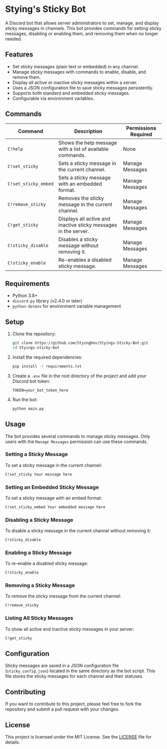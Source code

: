 
# Stying's Sticky Bot

A Discord bot that allows server administrators to set, manage, and display sticky messages in channels. This bot provides commands for setting sticky messages, disabling or enabling them, and removing them when no longer needed.

## Features

- Set sticky messages (plain text or embedded) in any channel.
- Manage sticky messages with commands to enable, disable, and remove them.
- Display all active or inactive sticky messages within a server.
- Uses a JSON configuration file to save sticky messages persistently.
- Supports both standard and embedded sticky messages.
- Configurable via environment variables.

## Commands

| Command                 | Description                                                         | Permissions Required       |
|-------------------------|---------------------------------------------------------------------|-----------------------------|
| `C!help`                | Shows the help message with a list of available commands.            | None                        |
| `C!set_sticky`          | Sets a sticky message in the current channel.                        | Manage Messages             |
| `C!set_sticky_embed`    | Sets a sticky message with an embedded format.                       | Manage Messages             |
| `C!remove_sticky`       | Removes the sticky message in the current channel.                   | Manage Messages             |
| `C!get_sticky`          | Displays all active and inactive sticky messages in the server.      | Manage Messages             |
| `C!sticky_disable`      | Disables a sticky message without removing it.                       | Manage Messages             |
| `C!sticky_enable`       | Re-enables a disabled sticky message.                                | Manage Messages             |

## Requirements

- Python 3.8+
- `discord.py` library (v2.4.0 or later)
- `python-dotenv` for environment variable management

## Setup

1. Clone the repository:

    ```sh
    git clone https://github.com/StyingDev/Styings-Sticky-Bot.git
    cd Styings-sticky-bot
    ```

2. Install the required dependencies:

    ```sh
    pip install -r requirements.txt
    ```

3. Create a `.env` file in the root directory of the project and add your Discord bot token:

    ```env
    TOKEN=your_bot_token_here
    ```

4. Run the bot:

    ```sh
    python main.py
    ```

## Usage

The bot provides several commands to manage sticky messages. Only users with the `Manage Messages` permission can use these commands.

### Setting a Sticky Message

To set a sticky message in the current channel:

```sh
C!set_sticky Your message here
```

### Setting an Embedded Sticky Message

To set a sticky message with an embed format:

```sh
C!set_sticky_embed Your embedded message here
```

### Disabling a Sticky Message

To disable a sticky message in the current channel without removing it:

```sh
C!sticky_disable
```

### Enabling a Sticky Message

To re-enable a disabled sticky message:

```sh
C!sticky_enable
```

### Removing a Sticky Message

To remove the sticky message from the current channel:

```sh
C!remove_sticky
```

### Listing All Sticky Messages

To show all active and inactive sticky messages in your server:

```sh
C!get_sticky
```

## Configuration

Sticky messages are saved in a JSON configuration file (`sticky_config.json`) located in the same directory as the bot script. This file stores the sticky messages for each channel and their statuses.


## Contributing

If you want to contribute to this project, please feel free to fork the repository and submit a pull request with your changes.

## License

This project is licensed under the MIT License. See the [LICENSE](LICENSE) file for details.
